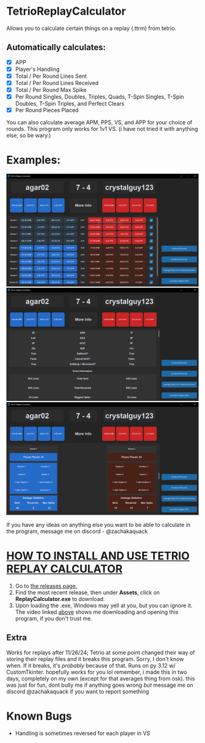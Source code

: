 # TetrioReplayCalculator
Allows you to calculate certain things on a replay (.ttrm) from tetrio.

## Automatically calculates: 

- [x] APP
- [x] Player's Handling
- [x] Total / Per Round Lines Sent
- [x] Total / Per Round Lines Received
- [x] Total / Per Round Max Spike
- [x] Per Round Singles, Doubles, Triples, Quads, T-Spin Singles, T-Spin Doubles, T-Spin Triples, and Perfect Clears
- [x] Per Round Pieces Placed

You can also calculate average APM, PPS, VS, and APP for your choice of rounds.
This program only works for 1v1 VS. (i have not tried it with anything else, so be wary.)

# Examples:
![Screenshot of the main page of the calculator, where the average stats for each round and the game as a whole are totaled.](/assets/zach_vs_agar_rounds.PNG)
![Screenshot of the handling and the extra information from the replay](/assets/zach_vs_agar_handling_extrainfo.PNG)
![Screenshot of the extra info on the rounds, where many things are calculated.](/assets/zach_vs_agar_more_info_rounds.PNG)


If you have any ideas on anything else you want to be able to calculate in the program, message me on discord - @zachakaquack

# [HOW TO INSTALL AND USE TETRIO REPLAY CALCULATOR](https://www.youtube.com/watch?v=6544Zsfbkyo)
1. Go to [the releases page.](https://github.com/zachakaquack/TetrioReplayCalculator/releases)
2. Find the most recent release, then under **Assets**, click on **ReplayCalculator.exe** to download.
3. Upon loading the .exe, Windows may yell at you, but you can ignore it. The video linked [above](https://www.youtube.com/watch?v=6544Zsfbkyo) shows me downloading and opening this program, if you don't trust me.

## Extra
Works for replays after 11/26/24; Tetrio at some point changed their way of storing their replay files and it breaks this program. Sorry, I don't know when. If it breaks, it's _probably_ because of that.
Runs on py 3.12 w/ CustomTkinter. hopefully works for you lol
remember, i made this in two days, completely on my own (except for that averages thing from osk). this was just for fun, dont bully me if anything goes wrong *but* message me on discord @zachakaquack if you want to report something

# Known Bugs
- Handling is sometimes reversed for each player in VS

<!--md docs https://docs.github.com/en/get-started/writing-on-github/getting-started-with-writing-and-formatting-on-github/basic-writing-and-formatting-syntax-->
